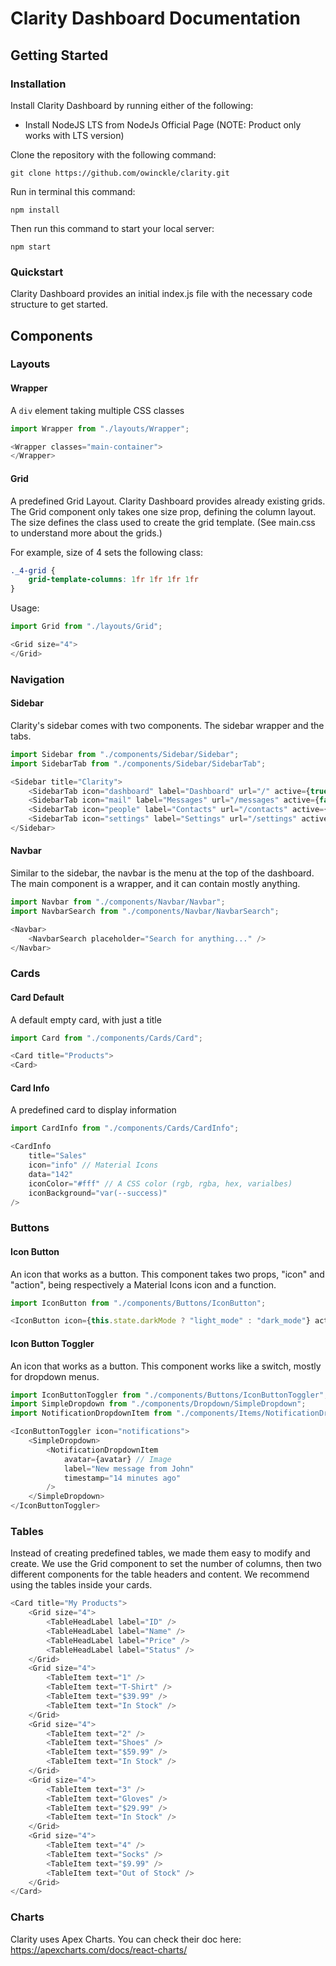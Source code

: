# Clarity Dashboard Documentation

## Getting Started

### Installation
Install Clarity Dashboard by running either of the following:

- Install NodeJS LTS from NodeJs Official Page (NOTE: Product only works with LTS version)

Clone the repository with the following command:

``git clone https://github.com/owinckle/clarity.git``

Run in terminal this command:

``npm install``

Then run this command to start your local server:

``npm start``

### Quickstart

Clarity Dashboard provides an initial index.js file with the necessary code structure to get started.

## Components
### Layouts
#### Wrapper
A ``div`` element taking multiple CSS classes
```js
import Wrapper from "./layouts/Wrapper";

<Wrapper classes="main-container">
</Wrapper>
```

#### Grid
A predefined Grid Layout. Clarity Dashboard provides already existing grids. The Grid component only takes one size prop, defining the column layout. The size defines the class used to create the grid template. (See main.css to understand more about the grids.)

For example, size of 4 sets the following class:
```css
._4-grid {
    grid-template-columns: 1fr 1fr 1fr 1fr
}
``` 
Usage:
```js
import Grid from "./layouts/Grid";

<Grid size="4">
</Grid>
```

### Navigation
#### Sidebar
Clarity's sidebar comes with two components. The sidebar wrapper and the tabs.

```js
import Sidebar from "./components/Sidebar/Sidebar";
import SidebarTab from "./components/Sidebar/SidebarTab";

<Sidebar title="Clarity">
    <SidebarTab icon="dashboard" label="Dashboard" url="/" active={true} />
    <SidebarTab icon="mail" label="Messages" url="/messages" active={false} />
    <SidebarTab icon="people" label="Contacts" url="/contacts" active={false} />
    <SidebarTab icon="settings" label="Settings" url="/settings" active={false} />
</Sidebar>
```

#### Navbar
Similar to the sidebar, the navbar is the menu at the top of the dashboard. The main component is a wrapper, and it can contain mostly anything.
```js
import Navbar from "./components/Navbar/Navbar";
import NavbarSearch from "./components/Navbar/NavbarSearch";

<Navbar>
    <NavbarSearch placeholder="Search for anything..." />
</Navbar>
```

### Cards
#### Card Default
A default empty card, with just a title
```js
import Card from "./components/Cards/Card";

<Card title="Products">
<Card>
```

#### Card Info
A predefined card to display information
```js
import CardInfo from "./components/Cards/CardInfo";

<CardInfo
    title="Sales"
    icon="info" // Material Icons
    data="142"
    iconColor="#fff" // A CSS color (rgb, rgba, hex, varialbes)
    iconBackground="var(--success)"
/>
```

### Buttons
#### Icon Button
An icon that works as a button. This component takes two props, "icon" and "action", being respectively a Material Icons icon and a function.
```js
import IconButton from "./components/Buttons/IconButton";

<IconButton icon={this.state.darkMode ? "light_mode" : "dark_mode"} action={this.lightSwitch} />
```

#### Icon Button Toggler
An icon that works as a button. This component works like a switch, mostly for dropdown menus.
```js
import IconButtonToggler from "./components/Buttons/IconButtonToggler";
import SimpleDropdown from "./components/Dropdown/SimpleDropdown";
import NotificationDropdownItem from "./components/Items/NotificationDropdownItem";

<IconButtonToggler icon="notifications">
    <SimpleDropdown>
        <NotificationDropdownItem
            avatar={avatar} // Image
            label="New message from John"
            timestamp="14 minutes ago"
        />
    </SimpleDropdown>
</IconButtonToggler>
```

### Tables
Instead of creating predefined tables, we made them easy to modify and create. We use the Grid component to set the number of columns, then two different components for the table headers and content. We recommend using the tables inside your cards.
```js
<Card title="My Products">
    <Grid size="4">
        <TableHeadLabel label="ID" />
        <TableHeadLabel label="Name" />
        <TableHeadLabel label="Price" />
        <TableHeadLabel label="Status" />
    </Grid>
    <Grid size="4">
        <TableItem text="1" />
        <TableItem text="T-Shirt" />
        <TableItem text="$39.99" />
        <TableItem text="In Stock" />
    </Grid>
    <Grid size="4">
        <TableItem text="2" />
        <TableItem text="Shoes" />
        <TableItem text="$59.99" />
        <TableItem text="In Stock" />
    </Grid>
    <Grid size="4">
        <TableItem text="3" />
        <TableItem text="Gloves" />
        <TableItem text="$29.99" />
        <TableItem text="In Stock" />
    </Grid>
    <Grid size="4">
        <TableItem text="4" />
        <TableItem text="Socks" />
        <TableItem text="$9.99" />
        <TableItem text="Out of Stock" />
    </Grid>
</Card>
```

### Charts
Clarity uses Apex Charts. You can check their doc here: https://apexcharts.com/docs/react-charts/